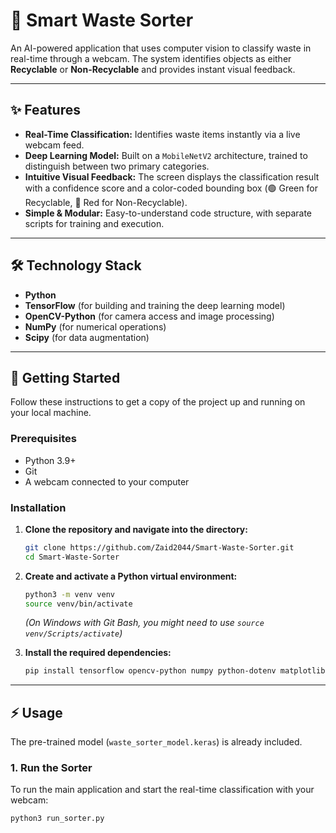 # 🤖 Smart Waste Sorter

An AI-powered application that uses computer vision to classify waste in real-time through a webcam. The system identifies objects as either **Recyclable** or **Non-Recyclable** and provides instant visual feedback.


---

## ✨ Features

-   **Real-Time Classification:** Identifies waste items instantly via a live webcam feed.
-   **Deep Learning Model:** Built on a `MobileNetV2` architecture, trained to distinguish between two primary categories.
-   **Intuitive Visual Feedback:** The screen displays the classification result with a confidence score and a color-coded bounding box (🟢 Green for Recyclable, 🔴 Red for Non-Recyclable).
-   **Simple & Modular:** Easy-to-understand code structure, with separate scripts for training and execution.

---

## 🛠️ Technology Stack

-   **Python**
-   **TensorFlow** (for building and training the deep learning model)
-   **OpenCV-Python** (for camera access and image processing)
-   **NumPy** (for numerical operations)
-   **Scipy** (for data augmentation)

---

## 🚀 Getting Started

Follow these instructions to get a copy of the project up and running on your local machine.

### Prerequisites

-   Python 3.9+
-   Git
-   A webcam connected to your computer

### Installation

1.  **Clone the repository and navigate into the directory:**
    ```bash
    git clone https://github.com/Zaid2044/Smart-Waste-Sorter.git
    cd Smart-Waste-Sorter
    ```

2.  **Create and activate a Python virtual environment:**
    ```bash
    python3 -m venv venv
    source venv/bin/activate
    ```
    *(On Windows with Git Bash, you might need to use `source venv/Scripts/activate`)*

3.  **Install the required dependencies:**
    ```bash
    pip install tensorflow opencv-python numpy python-dotenv matplotlib scipy
    ```

---

## ⚡ Usage

The pre-trained model (`waste_sorter_model.keras`) is already included.

### 1. Run the Sorter

To run the main application and start the real-time classification with your webcam:

```bash
python3 run_sorter.py